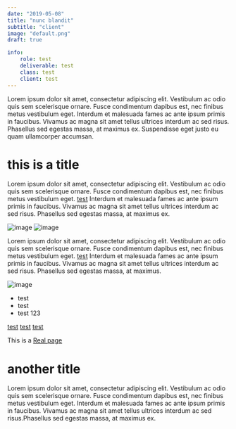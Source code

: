 ```yaml
---
date: "2019-05-08"
title: "nunc blandit"
subtitle: "client"
image: "default.png"
draft: true

info:
    role: test
    deliverable: test
    class: test
    client: test
---
```


Lorem ipsum dolor sit amet, consectetur adipiscing elit. Vestibulum ac odio quis sem scelerisque ornare. Fusce condimentum dapibus est, nec finibus metus vestibulum eget. Interdum et malesuada fames ac ante ipsum primis in faucibus. Vivamus ac magna sit amet tellus ultrices interdum ac sed risus. Phasellus sed egestas massa, at maximus ex. Suspendisse eget justo eu quam ullamcorper accumsan. 

# this is a title

Lorem ipsum dolor sit amet, consectetur adipiscing elit. Vestibulum ac odio quis sem scelerisque ornare. Fusce condimentum dapibus est, nec finibus metus vestibulum eget. [test](#) Interdum et malesuada fames ac ante ipsum primis in faucibus. Vivamus ac magna sit amet tellus ultrices interdum ac sed risus. Phasellus sed egestas massa, at maximus ex.

![image](computers.jpg)
![image](computers.jpg)

Lorem ipsum dolor sit amet, consectetur adipiscing elit. Vestibulum ac odio quis sem scelerisque ornare. Fusce condimentum dapibus est, nec finibus metus vestibulum eget. [test](#) Interdum et malesuada fames ac ante ipsum primis in faucibus. Vivamus ac magna sit amet tellus ultrices interdum ac sed risus. Phasellus sed egestas massa, at maximus.

![image](computers.jpg)

- test
- test
- test 123

[test](#hello)
[test](#)
[test](#)

This is a [Real page](https://google.com)


# another title

Lorem ipsum dolor sit amet, consectetur adipiscing elit. Vestibulum ac odio quis sem scelerisque ornare. Fusce condimentum dapibus est, nec finibus metus vestibulum eget. Interdum et malesuada fames ac ante ipsum primis in faucibus. Vivamus ac magna sit amet tellus ultrices interdum ac sed risus.Phasellus sed egestas massa, at maximus ex.